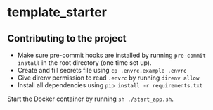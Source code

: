 # template_starter

## Contributing to the project

* Make sure pre-commit hooks are installed by running `pre-commit install` in the root directory (one time set up).
* Create and fill secrets file using `cp .envrc.example .envrc`
* Give direnv permission to read `.envrc` by running `direnv allow`
* Install all dependencies using `pip install -r requirements.txt`

Start the Docker container by running `sh ./start_app.sh`.
